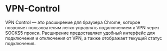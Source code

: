 # VPN-Control
VPN Control — это расширение для браузера Chrome, которое позволяет пользователям легко управлять подключением к VPN через SOCKS5 прокси. Расширение предоставляет удобный интерфейс для подключения и отключения от VPN, а также отображает текущий статус подключения.
